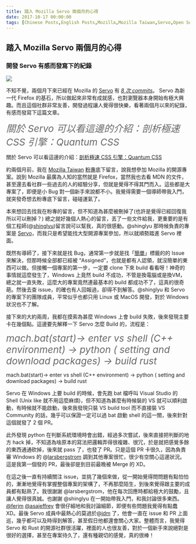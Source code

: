 ```yaml
---
title: 踏入 Mozilla Servo 兩個月的心得
date: 2017-10-17 00:00:00
tags: [Chinese Posts,English Posts,Mozilla,Mozilla Taiwan,Servo,Open Source,Chinese,]
---
```



## 踏入 Mozilla Servo 兩個月的心得

### 開發 Servo 有感而發寫下的紀錄

<img class="dz t u gs ak" src="https://miro.medium.com/max/2916/0*daP-rFRZjuTsI1mY.jpg" role="presentation"><br/>

不知不覺，兩個月下來已經在 Mozilla 的 <a href="https://github.com/servo/servo" class="dj by hv hw hx hy" target="_blank" rel="noopener nofollow">Servo</a> 有 <a href="https://github.com/servo/servo/commits?author=tigercosmos" class="dj by hv hw hx hy" target="_blank" rel="noopener nofollow"><em class="hz">8 次 commits</em></a>。 Servo 為新一代 Firefox 的基石，所以做起來非常有成就感，也對瀏覽器本身開始有極大興趣。而且這個社群非常友善，開發過程讓人覺得很快樂，看著兩個月以來的紀錄，有感而發寫下這篇文章。

<span style="font-size: 26px; color: #696969; font-style:italic">關於 Servo 可以看這邊的介紹：剖析極速 CSS 引擎：Quantum CSS</span>

關於 Servo 可以看這邊的介紹：<a class="dj by hv hw hx hy" target="_blank" rel="noopener" href="/@moz2000tw/剖析極速-css-引擎-quantum-css-原名stylo-上-723f08d064f1">剖析極速 CSS 引擎：Quantum CSS</a>

約兩個月前，我在 <a href="https://medium.com/u/3dde774e776b?source=post_page-----9eaf41e021f9----------------------" class="id az by" target="_blank" rel="noopener">Mozilla Taiwan</a> <a href="https://www.facebook.com/MozillaTaiwan/" class="dj by hv hw hx hy" target="_blank" rel="noopener nofollow">粉專</a>底下留言，說我想參加 Mozilla 的開源專案。說到 Mozilla 最廣為人知的當然就是 Firefox，當然我也去看 MDN 的文件，甚至還去看社群一些過去的人的經驗分享，但就是覺得不得其門而入。這些都是大專案了，即便是小 Bug 對一個新手來說都不小。我覺得需要一個導師帶我入門，就突發奇想去粉專底下留言，碰碰運氣了。

本來想回去找我在粉專的留言，但不知道為甚麼被刪掉了(也許是覺得已經回復我所以可以刪掉？) 總之就好幾個人熱心的留言，丟了一些文件給我，更重要的是有個工程師(@<a href="https://github.com/shinglyu" class="dj by hv hw hx hy" target="_blank" rel="noopener nofollow">shinglyu</a>)留言說可以幫我，真的很感動。@shinglyu 那時候負責的專案是 <a href="https://github.com/servo/servo" class="dj by hv hw hx hy" target="_blank" rel="noopener nofollow">Servo</a>，而我只是希望能找大型開源專案參加，所以就順勢踏進 Servo 裡面。

既然有導師了，接下來就是找 Bug，通常第一步就是找「<a href="https://github.com/servo/servo/labels/E-easy" class="dj by hv hw hx hy" target="_blank" rel="noopener nofollow">簡單</a>」標籤的的 Issue 來解決，但那時候全部都已經被 “Assigned”，也就是都有人認領，就沒簡單的東西可以做。但接觸一個專案的第一步，一定要 clone 下來 build 看看呀！神奇的事情就這麼發生了，Windows 上竟然 build 不成功，不管是換電腦或是換VM，總之就一直失敗，這麼大的專案竟然連最基本的 build 都成功不了，這真的很奇葩。然後去查 issue，的確也有人回報過，卻得不到解答。@shinglyu 和 Servo 的專案下的團隊成員，平常似乎也都只用 Linux 或 MacOS 開發，對於 Windows 狀況也不了解。

接下來的大約兩周，我都在摸索為甚麼 Windows 上會 build 失敗，後來發現主要卡在幾個點。這邊要先解釋一下 Servo 怎麼 Build 的，流程是：

<span style="font-size: 26px; color: #696969; font-style:italic">mach.bat(start)→ enter vs shell (C++ environment) -> python ( setting and download packages) -> build rust</span>

mach.bat(start)→ enter vs shell (C++ environment) -&gt; python ( setting and download packages) -&gt; build rust

Servo 在 Windows 上要 build 的時候，會先跑 bat 檔呼叫 Visual Studio 的 Shell (Unix like 就不用這麼麻煩)，但不知道為甚麼有時候裝的 VS 就可以順利啟動，有時候就不能啟動，後來我發現只裝 VS build tool 而不直接裝 VS Community 的話，幾乎可以保證一定可以過 bat 啟動 shell 的這一關，後來針對這個就發了 2 個 PR。

此外發現 python 在判斷系統環境時會出錯，經過多次嘗試，後來直接把判斷的地方 hack 掉，不知道為啥原本的寫法把邏輯弄得很複雜、很冗，於是就把感覺多餘的東西通通砍掉，後來就 pass 了，也發了 PR。只是這個 PR 卡很久，因為負責審 Windows 的 @<a href="https://github.com/larsbergstrom" class="dj by hv hw hx hy" target="_blank" rel="noopener nofollow">larsbergstrom</a> 調到其他專案很忙，很少有空關心這邊狀況。這是我第一個發的 PR，最後卻是到目前最晚被 Merge 的 XD。

在這之後一直有持續關注 issue，並挑了幾個來做，從一開始覺得問問題有點怕怕的，漸漸地覺得有掌握整個專案的架構了，不再那麼陌生，到後來覺得跟主要的成員都有點熟了。我很謝謝 @larsbergstrom，他在每次回應時都給極大的鼓勵，且讓人覺得很真誠。也謝謝 @shinglyu 在一開始帶我入門，和我討論很多東西。<a href="https://github.com/ferjm" class="dj by hv hw hx hy" target="_blank" rel="noopener nofollow">@ferjm</a> <a href="https://github.com/asajeffrey" class="dj by hv hw hx hy" target="_blank" rel="noopener nofollow">@asajeffrey</a> 會很仔細地和我討論細節，即便有些問題我覺得有點蠢 XD。最後 Servo 成員中最熱心的莫過於@<a href="https://github.com/jdm" class="dj by hv hw hx hy" target="_blank" rel="noopener nofollow">jdm</a> 了，他會一直在 issue 和 PR 上面巡，幾乎都可以及時得到解答，甚至假日他都還會關心大家。整體而言，我覺得 Servo 和 Rust 的開源社群很活躍，裡面的人也很友善，對於一個新手來說絕對是很好的選擇，甚至在專案待久了，還有種親切的感覺，真的很棒！